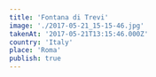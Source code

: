 ```yaml
---
title: 'Fontana di Trevi'
image: './2017-05-21_15-15-46.jpg'
takenAt: '2017-05-21T13:15:46.000Z'
country: 'Italy'
place: 'Roma'
publish: true
---
```

